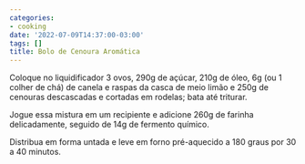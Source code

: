 ```yaml
---
categories:
- cooking
date: '2022-07-09T14:37:00-03:00'
tags: []
title: Bolo de Cenoura Aromática
---
```


Coloque no liquidificador 3 ovos, 290g de açúcar, 210g de óleo, 6g (ou 1 colher de chá) de canela e raspas da casca de meio limão e 250g de cenouras descascadas e cortadas em rodelas; bata até triturar.

Jogue essa mistura em um recipiente e adicione 260g de farinha delicadamente, seguido de 14g de fermento químico.

Distribua em forma untada e leve em forno pré-aquecido a 180 graus por 30 a 40 minutos.

